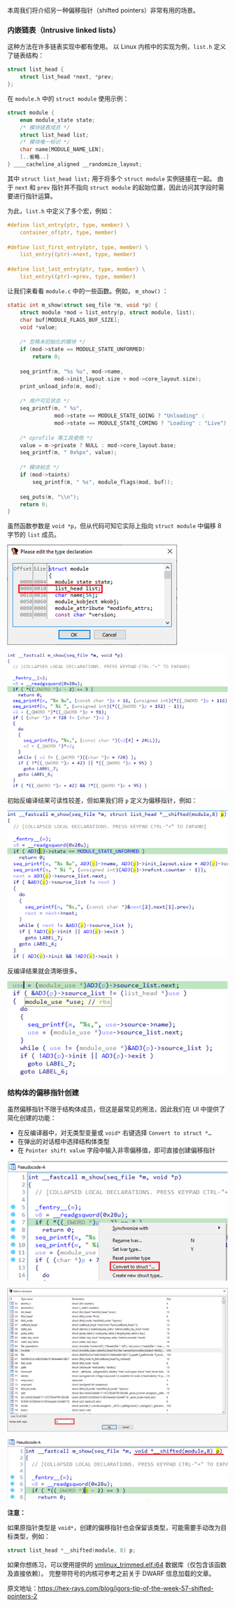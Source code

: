 本周我们将介绍另一种偏移指针（shifted pointers）非常有用的场景。

### 内嵌链表（Intrusive linked lists）

这种方法在许多链表实现中都有使用。 以 Linux 内核中的实现为例，`list.h` 定义了链表结构：

```c
struct list_head {
    struct list_head *next, *prev;
};
```

在 `module.h` 中的 `struct module` 使用示例：

```c
struct module {
    enum module_state state;
    /* 模块链表成员 */
    struct list_head list;
    /* 模块唯一标识 */
    char name[MODULE_NAME_LEN];
    [..省略..]
} ____cacheline_aligned __randomize_layout;
```

其中 `struct list_head list;` 用于将多个 `struct module` 实例链接在一起。 由于 `next` 和 `prev` 指针并不指向 `struct module` 的起始位置，因此访问其字段时需要进行指针运算。

为此，`list.h` 中定义了多个宏，例如：

```c
#define list_entry(ptr, type, member) \
    container_of(ptr, type, member)

#define list_first_entry(ptr, type, member) \
    list_entry((ptr)->next, type, member)

#define list_last_entry(ptr, type, member) \
    list_entry((ptr)->prev, type, member)
```

让我们来看看 `module.c` 中的一些函数。例如， `m_show()` ：

```c
static int m_show(struct seq_file *m, void *p) {
    struct module *mod = list_entry(p, struct module, list);
    char buf[MODULE_FLAGS_BUF_SIZE];
    void *value;

    /* 忽略未初始化的模块 */
    if (mod->state == MODULE_STATE_UNFORMED)
        return 0;

    seq_printf(m, "%s %u", mod->name,
               mod->init_layout.size + mod->core_layout.size);
    print_unload_info(m, mod);

    /* 用户可见状态 */
    seq_printf(m, " %s",
               mod->state == MODULE_STATE_GOING ? "Unloading" :
               mod->state == MODULE_STATE_COMING ? "Loading" : "Live");

    /* oprofile 等工具使用 */
    value = m->private ? NULL : mod->core_layout.base;
    seq_printf(m, " 0x%px", value);

    /* 模块标志 */
    if (mod->taints)
        seq_printf(m, " %s", module_flags(mod, buf));

    seq_puts(m, "\\n");
    return 0;
}
```

虽然函数参数是 `void *p`，但从代码可知它实际上指向 `struct module` 中偏移 8 字节的 `list` 成员。

![](assets/2021/09/shiftted_module0.png)

![](assets/2021/09/shifted_module1.png)

初始反编译结果可读性较差，但如果我们将 `p` 定义为偏移指针，例如：

![](assets/2021/09/shifted_module2.png)

反编译结果就会清晰很多。

![](assets/2021/09/shifted_module3.png)

### 结构体的偏移指针创建

虽然偏移指针不限于结构体成员，但这是最常见的用法，因此我们在 UI 中提供了简化创建的功能：

- 在反编译器中，对无类型变量或 `void*` 右键选择 `Convert to struct *…`
- 在弹出的对话框中选择结构体类型
- 在 `Pointer shift value` 字段中输入非零偏移值，即可直接创建偏移指针

![](assets/2021/09/shiftted_strucptr1.png)

![](assets/2021/09/shiftted_strucptr2-1024x665.png)

![](assets/2021/09/shiftted_strucptr3.png)

**注意：**

如果原指针类型是 `void*`，创建的偏移指针也会保留该类型，可能需要手动改为目标类型，例如：

```c
struct list_head *__shifted(module, 8) p;
```

如果你想练习，可以使用提供的 [vmlinux_trimmed.elf.i64](assets/2021/09/vmlinux_trimmed.elf_.i64.zip) 数据库（仅包含该函数及直接依赖）。 完整带符号的内核可参考之前关于 DWARF 信息加载的文章。

原文地址：https://hex-rays.com/blog/igors-tip-of-the-week-57-shifted-pointers-2
